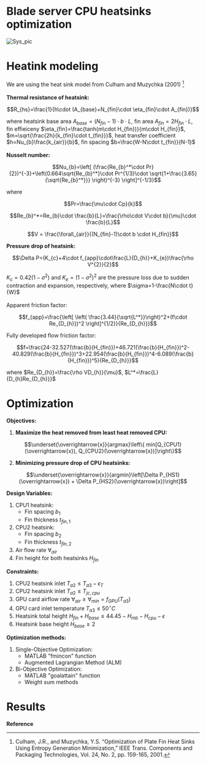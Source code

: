 # Blade server CPU heatsinks optimization
![Sys_pic](https://github.com/user-attachments/assets/1a99af17-b0d7-454d-aade-dd8828da8344)
<br/>
# Heatink modeling
We are using the heat sink model from Culham and Muzychka (2001) [^1] <br/><br/>
**Thermal resistance of heatsink:** <br/>
```math
R_{hs}=\frac{1}{h\cdot (A_{base}+N_{fin}\cdot \eta_{fin}\cdot A_{fin})}
```
where heatsink base area 
$A_{base}=(N_{fin}-1)\cdot b\cdot L$, 
fin area 
$A_{fin}=2H_{fin}\cdot L$, 
fin effieiceny 
$\eta_{fin}=\frac{tanh(m\cdot H_{fin})}{m\cdot H_{fin}}$, 
$m=\sqrt{\frac{2h}{k_{fin}\cdot t_{fin}}}$, 
heat transfer coefficient 
$h=Nu_{b}\frac{k_{air}}{b}$, 
fin spacing 
$b=\frac{W-N\cdot t_{fin}}{N-1}$
<br/><br/>
**Nusselt number:**
```math
Nu_{b}=\left[ (\frac{Re_{b}^*\cdot Pr}{2})^{-3}+\left(0.664\sqrt{Re_{b}^*}\cdot Pr^{1/3}\cdot \sqrt{1+\frac{3.65}{\sqrt{Re_{b}^*}}}  \right)^{-3} \right]^{-1/3}
```
where 
```math
Pr=\frac{\mu\cdot Cp}{k}
```
```math
Re_{b}^*=Re_{b}\cdot \frac{b}{L}=\frac{\rho\cdot V\cdot b}{\mu}\cdot \frac{b}{L}
```
```math
V = \frac{\forall_{air}}{(N_{fin}-1)\cdot b \cdot H_{fin}}
```
**Pressure drop of heatsink:** <br/>
```math
\Delta P=(K_{c}+4\cdot f_{app}\cdot\frac{L}{D_{h}}+K_{e})\frac{\rho V^{2}}{2}
```
$K_{c}=0.42(1-\sigma^{2})$ and $K_{e}=(1-\sigma^{2})^{2}$ are the pressure loss due to sudden contraction and expansion, respectively, where $\sigma=1-\frac{N\cdot t}{W}$
<br/>
<br/>
Apparent friction factor:
```math
f_{app}=\frac{\left[ \left(  \frac{3.44}{\sqrt{L^*}}\right)^2+(f\cdot Re_{D_{h}})^2 \right]^{1/2}}{Re_{D_{h}}}
```
Fully developed flow friction factor:
```math
f=\frac{24-32.527(\frac{b}{H_{fin}})+46.721(\frac{b}{H_{fin}})^2-40.829(\frac{b}{H_{fin}})^3+22.954(\frac{b}{H_{fin}})^4-6.089(\frac{b}{H_{fin}})^5}{Re_{D_{h}}}
```
where $Re_{D_{h}}=\frac{\rho VD_{h}}{\mu}$, $L^*=\frac{L}{D_{h}Re_{D_{h}}}$
<br/>
# Optimization

**Objectives:**

1. **Maximize the heat removed from least heat removed CPU:**
```math
\underset{\overrightarrow{x}}{argmax}\left\{  min[Q_{CPU1}(\overrightarrow{x}), Q_{CPU2}(\overrightarrow{x})]\right\}
```
2. **Minimizing pressure drop of CPU heatsinks:**
```math
\underset{\overrightarrow{x}}{argmin}\left[\Delta P_{HS1}(\overrightarrow{x}) + \Delta P_{HS2}(\overrightarrow{x})\right]
```
**Design Variables:**

1. CPU1 heatsink:
   - Fin spacing $b_{1}$
   - Fin thickness $t_{fin, 1}$
2. CPU2 heatsink:
   - Fin spacing $b_{2}$
   - Fin thickness $t_{fin, 2}$
3. Air flow rate $\forall_{air}$
4. Fin height for both heatsinks $H_{fin}$

**Constraints:**

1. CPU2 heatsink inlet $T_{a2}\le T_{a3}-\epsilon_{T}$
2. CPU2 heatsink inlet $T_{a2}\le T_{jc,cpu}$
3. GPU card airflow rate $\forall_{air} \ge \forall_{min}=f_{GPU}(T_{a3})$
4. GPU card inlet temperature $T_{a3}\le 50^\circ C$
5. Heatsink total height $H_{fin} + H_{base} \le 44.45-H_{mb}-H_{cpu}-\epsilon$
6. Heatsink base height $H_{base}\ge 2$

**Optimization methods:**

1. Single-Objective Optimization:
   - MATLAB "fmincon" function
   - Augmented Lagrangian Method (ALM)
2. Bi-Objective Optimization:
   - MATLAB "goalattain" function
   - Weight sum methods

# Results

**Reference**
[^1]: Culham, J.R., and Muzychka, Y.S. “Optimization of Plate Fin Heat Sinks Using Entropy Generation Minimization,” IEEE Trans. Components and Packaging Technologies, Vol. 24, No. 2, pp. 159-165, 2001.

